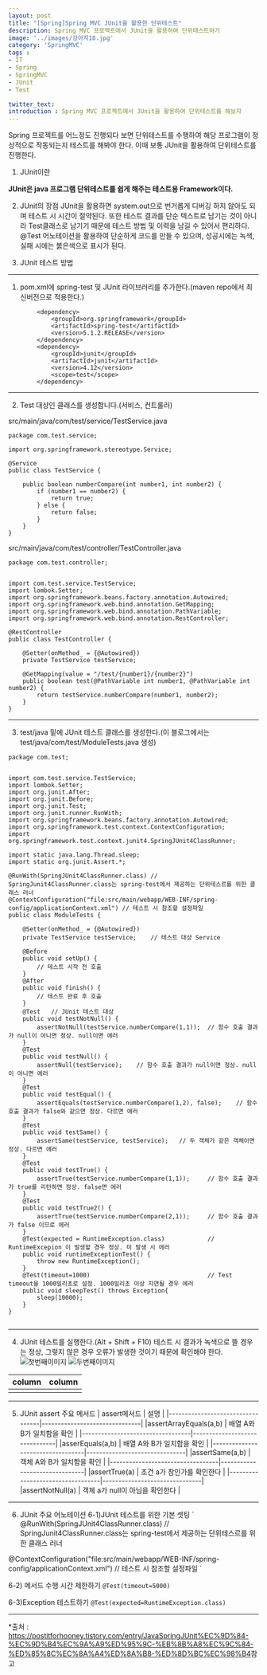 ```yaml
---
layout: post
title: "[Spring]Spring MVC JUnit을 활용한 단위테스트"
description: Spring MVC 프로젝트에서 JUnit을 활용하여 단위테스트하기
image: '../images/강아지18.jpg'
category: 'SpringMVC'
tags : 
- IT
- Spring
- SpringMVC
- JUnit
- Test

twitter_text: 
introduction : Spring MVC 프로젝트에서 JUnit을 활용하여 단위테스트를 해보자
---
```


Spring 프로젝트를 어느정도 진행되다 보면 단위테스트를 수행하여 해당 프로그램이 정상적으로 작동되는지 테스트를 해봐야 한다.
이때 보통 JUnit을 활용하여 단위테스트를 진행한다.

1. JUnit이란

**JUnit은 java 프로그램 단위테스트를 쉽게 해주는 테스트용 Framework이다.**

2. JUnit의 장점
JUnit을 활용하면 system.out으로 번거롭게 디버깅 하지 않아도 되며 테스트 시 시간이 절약된다.
또한 테스트 결과를 단순 텍스트로 남기는 것이 아니라 Test클래스로 남기기 때문에 테스트 방법 및 이력을 남길 수 있어서 편리하다.
@Test 어노테이션을 활용하여 단순하게 코드를 만들 수 있으며, 성공시에는 녹색, 실패 시에는 붉은색으로 표시가 된다.


3. JUnit 테스트 방법

_ _ _



1) pom.xml에 spring-test 및 JUnit 라이브러리를 추가한다.(maven repo에서 최신버전으로 적용한다.)
```
        <dependency>
            <groupId>org.springframework</groupId>
            <artifactId>spring-test</artifactId>
            <version>5.1.2.RELEASE</version>
        </dependency>
        <dependency>
            <groupId>junit</groupId>
            <artifactId>junit</artifactId>
            <version>4.12</version>
            <scope>test</scope>
        </dependency>

```






_ _ _




2) Test 대상인 클래스를 생성합니다.(서비스, 컨트롤러)

src/main/java/com/test/service/TestService.java
```
package com.test.service;

import org.springframework.stereotype.Service;

@Service
public class TestService {

    public boolean numberCompare(int number1, int number2) {
        if (number1 == number2) {
            return true;
        } else {
            return false;
        }
    }
}

```


src/main/java/com/test/controller/TestController.java
```
package com.test.controller;


import com.test.service.TestService;
import lombok.Setter;
import org.springframework.beans.factory.annotation.Autowired;
import org.springframework.web.bind.annotation.GetMapping;
import org.springframework.web.bind.annotation.PathVariable;
import org.springframework.web.bind.annotation.RestController;

@RestController
public class TestController {

    @Setter(onMethod_ = {@Autowired})
    private TestService testService;

    @GetMapping(value = "/test/{number1}/{number2}")
    public boolean test(@PathVariable int number1, @PathVariable int number2) {
        return testService.numberCompare(number1, number2);
    }
}

```





_ _ _




3) test/java 밑에 JUnit 테스트 클래스를 생성한다.(이 블로그에서는 test/java/com/test/ModuleTests.java 생성)
```
package com.test;


import com.test.service.TestService;
import lombok.Setter;
import org.junit.After;
import org.junit.Before;
import org.junit.Test;
import org.junit.runner.RunWith;
import org.springframework.beans.factory.annotation.Autowired;
import org.springframework.test.context.ContextConfiguration;
import org.springframework.test.context.junit4.SpringJUnit4ClassRunner;

import static java.lang.Thread.sleep;
import static org.junit.Assert.*;

@RunWith(SpringJUnit4ClassRunner.class) // SpringJunit4ClassRunner.class는 spring-test에서 제공하는 단위테스르를 위한 클래스 러너
@ContextConfiguration("file:src/main/webapp/WEB-INF/spring-config/applicationContext.xml") // 테스트 시 참조할 설정파일
public class ModuleTests {

    @Setter(onMethod_ = {@Autowired})
    private TestService testService;    // 테스트 대상 Service

    @Before
    public void setUp() {
        // 테스트 시작 전 호출
    }
    @After
    public void finish() {
        // 테스트 완료 후 호출
    }
    @Test   // JUnit 테스트 대상
    public void testNotNull() {
        assertNotNull(testService.numberCompare(1,1));  // 함수 호출 결과가 null이 아니면 정상. null이면 에러
    }
    @Test
    public void testNull() {
        assertNull(testService);    // 함수 호출 결과가 null이면 정상. null이 아니면 에러
    }
    @Test
    public void testEqual() {
        assertEquals(testService.numberCompare(1,2), false);    // 함수 호출 결과가 false와 같으면 정상. 다르면 에러
    }
    @Test
    public void testSame() {
        assertSame(testService, testService);   // 두 객체가 같은 객체이면 정상. 다르면 에러
    }
    @Test
    public void testTrue() {
        assertTrue(testService.numberCompare(1,1));     // 함수 호출 결과가 true를 리턴하면 정상. false면 에러
    }
    @Test
    public void testTrue2() {
        assertTrue(testService.numberCompare(2,1));     // 함수 호출 결과가 false 이므로 에러
    }
    @Test(expected = RuntimeException.class)            // RuntimeExcepion 이 발생할 경우 정상. 미 발생 시 에러
    public void runtimeExceptionTest() {
        throw new RuntimeException();
    }
    @Test(timeout=1000)                                 // Test timeout을 1000밀리초로 설정. 1000밀리초 이상 지연될 경우 에러
    public void sleepTest() throws Exception{
        sleep(10000);
    }
}


```







_ _ _



4) JUnit 테스트를 실행한다.(Alt + Shift + F10) 테스트 시 결과가 녹색으로 뜰 경우는 정상, 그렇지 않은 경우 오류가 발생한 것이기 때문에 확인해야 한다.
![첫번째이미지](../images/junit_20190122_1.jpg)
![두번째이미지](../images/junit_20190122_2.jpg)


| column | column |
|--------|--------|
|        |        |


_ _ _



5) JUnit assert 주요 메서드
| assert메서드                      | 설명                           |
|----------------------------------|-------------------------------|
|assertArrayEquals(a,b)            | 배열 A와 B가 일치함을 확인       |
|----------------------------------|-------------------------------|
|asserEquals(a,b)                  | 배열 A와 B가 일치함을 확인       |
|----------------------------------|-------------------------------|
|assertSame(a,b)                   | 객체 A와 B가 일치함을 확인       |
|----------------------------------|-------------------------------|
|assertTrue(a)                     | 조건 a가 참인가를 확인한다        |
|----------------------------------|-------------------------------|
|assertNotNull(a)                  | 객체 a가 null이 아님을 확인한다   |





_ _ _




6) JUnit 주요 어노테이션
 6-1)JUnit 테스트를 위한 기본 셋팅
`
@RunWith(SpringJUnit4ClassRunner.class) // SpringJunit4ClassRunner.class는 spring-test에서 제공하는 단위테스르를 위한 클래스 러너

@ContextConfiguration("file:src/main/webapp/WEB-INF/spring-config/applicationContext.xml") // 테스트 시 참조할 설정파일
`

 6-2) 메서드 수행 시간 제한하기
`
@Test(timeout=5000)
`


 6-3)Exception 테스트하기
`
@Test(expected=RuntimeException.class)
`




_ _ _




*출처 : 
<https://postitforhooney.tistory.com/entry/JavaSpringJUnit%EC%9D%84-%EC%9D%B4%EC%9A%A9%ED%95%9C-%EB%8B%A8%EC%9C%84-%ED%85%8C%EC%8A%A4%ED%8A%B8-%ED%8D%BC%EC%98%B4>참고
